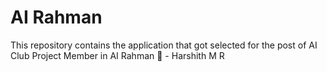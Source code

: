 # AI Rahman
This repository contains the application that got selected for the post of AI Club Project Member in AI Rahman 🎵 - Harshith M R 

